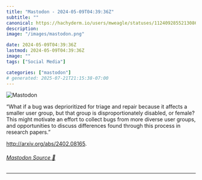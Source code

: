 ```yaml
---
title: "Mastodon - 2024-05-09T04:39:36Z"
subtitle: ""
canonical: https://hachyderm.io/users/mweagle/statuses/112409285521308641
description:
image: "/images/mastodon.png"

date: 2024-05-09T04:39:36Z
lastmod: 2024-05-09T04:39:36Z
image: ""
tags: ["Social Media"]

categories: ["mastodon"]
# generated: 2025-07-21T21:15:38-07:00
---
```

![Mastodon](/images/mastodon.png)

<p>“What if a bug was deprioritized for triage and repair because it affects a smaller user group, but that group is disproportionately disabled, or female? This might motivate an effort to collect bugs from more diverse user groups, and opportunities to discuss differences found through this process in research papers.”</p><p><a href="http://arxiv.org/abs/2402.08165" target="_blank" rel="nofollow noopener noreferrer" translate="no"><span class="invisible">http://</span><span class="">arxiv.org/abs/2402.08165</span><span class="invisible"></span></a>.</p>


###### [Mastodon Source 🐘](https://hachyderm.io/@mweagle/112409285521308641)

___
